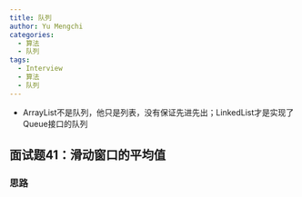 ```yaml
---
title: 队列
author: Yu Mengchi
categories:
  - 算法
  - 队列
tags:
  - Interview
  - 算法
  - 队列
---
```

  
- ArrayList不是队列，他只是列表，没有保证先进先出；LinkedList才是实现了Queue接口的队列

## 面试题41：滑动窗口的平均值

### 思路

